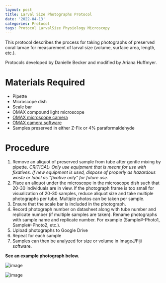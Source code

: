 ```yaml
---
layout: post
title: Larval Size Photographs Protocol
date: '2022-04-13'
categories: Protocol
tags: Protocol LarvalSize Physiology Microscopy
---
```


This protocol describes the process for taking photographs of preserved coral larvae for measurement of larval size (volume, surface area, length, etc.).  

Protocols developed by Danielle Becker and modified by Ariana Huffmyer.  

# Materials Required

- Pipette  
- Microscope dish  
- Scale bar  
- OMAX compound light microscope  
- [OMAX microscope camera](https://omaxmicroscope.com/microscope-accessories/cameras/a35180u3-omax-18-0mp-usb3-0-digital-camera-for-microscope-with-0-01mm-calibration-slide-windows-mac-linux.html)  
- [OMAX camera software](https://omaxmicroscope.com/software_download/)
- Samples preserved in either Z-Fix or 4% paraformaldehyde


# Procedure  
1.  Remove an aliquot of preserved sample from tube after gentle mixing by pipette. *CRITICAL: Only use equipment that is meant for use with fixatives. If new equipment is used, dispose of properly as hazardous waste or label as "fixative only" for future use.*  
2. Place an aliquot under the microscope in the microscope dish such that 20-30 individuals are in view. If the photograph frame is too small for visualization of 20-30 samples, reduce aliquot size and take multiple photographs per tube. Multiple photos can be taken per sample.  
3. Ensure that the scale bar is included in the photograph. 
4. Record photograph number on datasheet along with tube number and replicate number (if multiple samples are taken). Rename photographs with sample name and replicate number. For example (Sample#-Photo1, Sample#-Photo2, etc.).  
5. Upload photographs to Google Drive  
6. Repeat for each sample   
7. Samples can then be analyzed for size or volume in ImageJ/Fiji software.  

**See an example photograph below.**  

![image](https://ahuffmyer.github.io/ASH_Putnam_Lab_Notebook/images/NotebookImages/PhysProtocols/size_example1.jpg)
  
![image](https://ahuffmyer.github.io/ASH_Putnam_Lab_Notebook/images/NotebookImages/PhysProtocols/size_example2.jpg)


